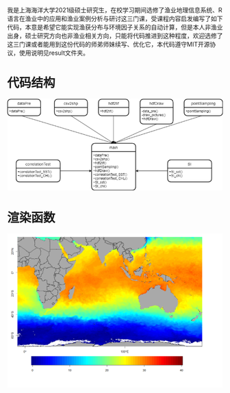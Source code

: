 我是上海海洋大学2021级硕士研究生，在校学习期间选修了渔业地理信息系统、R语言在渔业中的应用和渔业案例分析与研讨这三门课，受课程内容启发编写了如下代码，本意是希望它能实现渔获分布与环境因子关系的自动计算，但是本人非渔业出身，硕士研究方向也非渔业相关方向，只能将代码推进到这种程度，欢迎选修了这三门课或者能用到这份代码的师弟师妹续写、优化它，本代码遵守MIT开源协议，使用说明见result文件夹。

# 代码结构

![代码结构](./images/2.png)

# 渲染函数

![渲染函数](./images/1.png)
